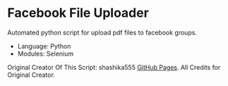# Facebook File Uploader

Automated python script for upload pdf files to facebook groups.

- Language: Python
- Modules: Selenium

Original Creator Of This Script: shashika555 [GitHub Pages](https://github.com/shashika555).
All Credits for Original Creator.
